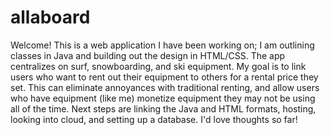 # allaboard

Welcome! This is a web application I have been working on; I am outlining classes in Java and building out the design in HTML/CSS.
The app centralizes on surf, snowboarding, and ski equipment. My goal is to link users who want to rent out their equipment to others for a rental price they set. This can eliminate annoyances with traditional renting, and allow users who have equipment (like me) monetize equipment they may not be using all of the time. Next steps are linking the Java and HTML formats, hosting, looking into cloud, and setting up a database. I'd love thoughts so far! 
